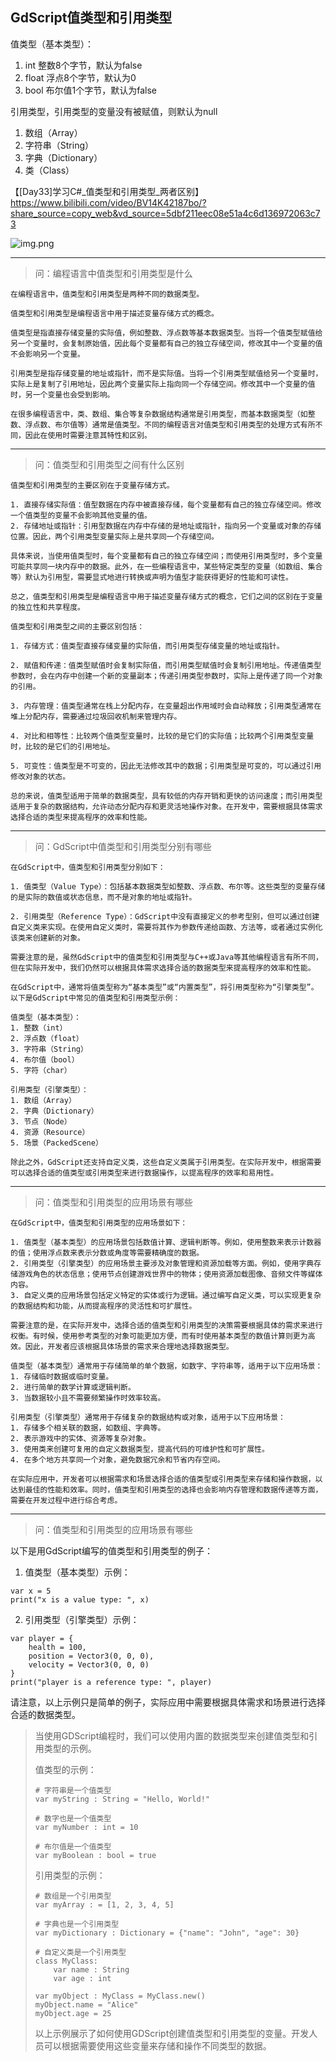 ## GdScript值类型和引用类型

值类型（基本类型）：
1. int    整数8个字节，默认为false
2. float  浮点8个字节，默认为0
3. bool   布尔值1个字节，默认为false

引用类型，引用类型的变量没有被赋值，则默认为null
1. 数组（Array）
2. 字符串（String）
3. 字典（Dictionary）
4. 类（Class）


【[Day33]学习C#_值类型和引用类型_两者区别】 https://www.bilibili.com/video/BV14K42187bo/?share_source=copy_web&vd_source=5dbf211eec08e51a4c6d136972063c73


![img.png](image/img032.png)


-----------
> 问：编程语言中值类型和引用类型是什么


```text
在编程语言中，值类型和引用类型是两种不同的数据类型。
```

```text
值类型和引用类型是编程语言中用于描述变量存储方式的概念。

值类型是指直接存储变量的实际值，例如整数、浮点数等基本数据类型。当将一个值类型赋值给另一个变量时，会复制原始值，因此每个变量都有自己的独立存储空间，修改其中一个变量的值不会影响另一个变量。

引用类型是指存储变量的地址或指针，而不是实际值。当将一个引用类型赋值给另一个变量时，实际上是复制了引用地址，因此两个变量实际上指向同一个存储空间。修改其中一个变量的值时，另一个变量也会受到影响。

在很多编程语言中，类、数组、集合等复杂数据结构通常是引用类型，而基本数据类型（如整数、浮点数、布尔值等）通常是值类型。不同的编程语言对值类型和引用类型的处理方式有所不同，因此在使用时需要注意其特性和区别。
```


-----------
> 问：值类型和引用类型之间有什么区别


```text
值类型和引用类型的主要区别在于变量存储方式。

1. 直接存储实际值：值型数据在内存中被直接存储，每个变量都有自己的独立存储空间。修改一个值类型的变量不会影响其他变量的值。
2. 存储地址或指针：引用型数据在内存中存储的是地址或指针，指向另一个变量或对象的存储位置。因此，两个引用类型变量实际上是共享同一个存储空间。

具体来说，当使用值类型时，每个变量都有自己的独立存储空间；而使用引用类型时，多个变量可能共享同一块内存中的数据。此外，在一些编程语言中，某些特定类型的变量（如数组、集合等）默认为引用型，需要显式地进行转换或声明为值型才能获得更好的性能和可读性。

总之，值类型和引用类型是编程语言中用于描述变量存储方式的概念，它们之间的区别在于变量的独立性和共享程度。
```


```text
值类型和引用类型之间的主要区别包括：

1. 存储方式：值类型直接存储变量的实际值，而引用类型存储变量的地址或指针。

2. 赋值和传递：值类型赋值时会复制实际值，而引用类型赋值时会复制引用地址。传递值类型参数时，会在内存中创建一个新的变量副本；传递引用类型参数时，实际上是传递了同一个对象的引用。

3. 内存管理：值类型通常在栈上分配内存，在变量超出作用域时会自动释放；引用类型通常在堆上分配内存，需要通过垃圾回收机制来管理内存。

4. 对比和相等性：比较两个值类型变量时，比较的是它们的实际值；比较两个引用类型变量时，比较的是它们的引用地址。

5. 可变性：值类型是不可变的，因此无法修改其中的数据；引用类型是可变的，可以通过引用修改对象的状态。

总的来说，值类型适用于简单的数据类型，具有较低的内存开销和更快的访问速度；而引用类型适用于复杂的数据结构，允许动态分配内存和更灵活地操作对象。在开发中，需要根据具体需求选择合适的类型来提高程序的效率和性能。
```

-----------
> 问：GdScript中值类型和引用类型分别有哪些


```text
在GdScript中，值类型和引用类型分别如下：

1. 值类型（Value Type）：包括基本数据类型如整数、浮点数、布尔等。这些类型的变量存储的是实际的数值或状态信息，而不是对象的地址或指针。

2. 引用类型（Reference Type）：GdScript中没有直接定义的参考型别，但可以通过创建自定义类来实现。在使用自定义类时，需要将其作为参数传递给函数、方法等，或者通过实例化该类来创建新的对象。

需要注意的是，虽然GdScript中的值类型和引用类型与C++或Java等其他编程语言有所不同，但在实际开发中，我们仍然可以根据具体需求选择合适的数据类型来提高程序的效率和性能。
```


```text
在GdScript中，通常将值类型称为“基本类型”或“内置类型”，将引用类型称为“引擎类型”。以下是GdScript中常见的值类型和引用类型示例：

值类型（基本类型）：
1. 整数（int）
2. 浮点数（float）
3. 字符串（String）
4. 布尔值（bool）
5. 字符（char）

引用类型（引擎类型）：
1. 数组（Array）
2. 字典（Dictionary）
3. 节点（Node）
4. 资源（Resource）
5. 场景（PackedScene）

除此之外，GdScript还支持自定义类，这些自定义类属于引用类型。在实际开发中，根据需要可以选择合适的值类型或引用类型来进行数据操作，以提高程序的效率和易用性。
```


-----------
> 问：值类型和引用类型的应用场景有哪些

```text
在GdScript中，值类型和引用类型的应用场景如下：

1. 值类型（基本类型）的应用场景包括数值计算、逻辑判断等。例如，使用整数来表示计数器的值；使用浮点数来表示分数或角度等需要精确度的数据。
2. 引用类型（引擎类型）的应用场景主要涉及对象管理和资源加载等方面。例如，使用字典存储游戏角色的状态信息；使用节点创建游戏世界中的物体；使用资源加载图像、音频文件等媒体内容。
3. 自定义类的应用场景包括定义特定的实体或行为逻辑。通过编写自定义类，可以实现更复杂的数据结构和功能，从而提高程序的灵活性和可扩展性。

需要注意的是，在实际开发中，选择合适的值类型和引用类型的决策需要根据具体的需求来进行权衡。有时候，使用参考类型的对象可能更加方便，而有时使用基本类型的数值计算则更为高效。因此，开发者应该根据具体场景的需求来合理地选择数据类型。
```


```text
值类型（基本类型）通常用于存储简单的单个数据，如数字、字符串等，适用于以下应用场景：
1. 存储临时数据或临时变量。
2. 进行简单的数学计算或逻辑判断。
3. 当数据较小且不需要频繁操作时效率较高。

引用类型（引擎类型）通常用于存储复杂的数据结构或对象，适用于以下应用场景：
1. 存储多个相关联的数据，如数组、字典等。
2. 表示游戏中的实体、资源等复杂对象。
3. 使用类来创建可复用的自定义数据类型，提高代码的可维护性和可扩展性。
4. 在多个地方共享同一个对象，避免数据冗余和节省内存空间。

在实际应用中，开发者可以根据需求和场景选择合适的值类型或引用类型来存储和操作数据，以达到最佳的性能和效率。同时，值类型和引用类型的选择也会影响内存管理和数据传递等方面，需要在开发过程中进行综合考虑。
```


-----------
> 问：值类型和引用类型的应用场景有哪些


以下是用GdScript编写的值类型和引用类型的例子：
1. 值类型（基本类型）示例：
```gdscript
var x = 5
print("x is a value type: ", x)
```
2. 引用类型（引擎类型）示例：
```gdscript
var player = {
    health = 100,
    position = Vector3(0, 0, 0),
    velocity = Vector3(0, 0, 0)
}
print("player is a reference type: ", player)
```
请注意，以上示例只是简单的例子，实际应用中需要根据具体需求和场景进行选择合适的数据类型。


> 当使用GDScript编程时，我们可以使用内置的数据类型来创建值类型和引用类型的示例。
> 
> 值类型的示例：
> ```
> # 字符串是一个值类型
> var myString : String = "Hello, World!"
> 
> # 数字也是一个值类型
> var myNumber : int = 10
> 
> # 布尔值是一个值类型
> var myBoolean : bool = true
> ```
> 
> 引用类型的示例：
> ```
> # 数组是一个引用类型
> var myArray : = [1, 2, 3, 4, 5]
> 
> # 字典也是一个引用类型
> var myDictionary : Dictionary = {"name": "John", "age": 30}
> 
> # 自定义类是一个引用类型
> class MyClass:
>     var name : String
>     var age : int
> 
> var myObject : MyClass = MyClass.new()
> myObject.name = "Alice"
> myObject.age = 25
> ```
> 
> 以上示例展示了如何使用GDScript创建值类型和引用类型的变量。开发人员可以根据需要使用这些变量来存储和操作不同类型的数据。